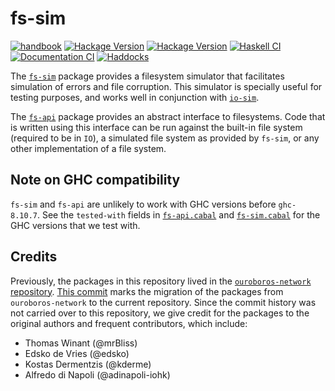 # fs-sim

[![handbook](https://img.shields.io/badge/policy-Cardano%20Engineering%20Handbook-informational)](https://input-output-hk.github.io/cardano-engineering-handbook)
[![Hackage Version](https://img.shields.io/hackage/v/fs-sim?label=hackage%20fs-sim)](https://hackage.haskell.org/package/fs-sim)
[![Hackage Version](https://img.shields.io/hackage/v/fs-api?label=hackage%20fs-api)](https://hackage.haskell.org/package/fs-api)
[![Haskell CI](https://img.shields.io/github/actions/workflow/status/input-output-hk/fs-sim/haskell.yml?label=Build)](https://github.com/input-output-hk/fs-sim/actions/workflows/haskell.yml)
[![Documentation CI](https://img.shields.io/github/actions/workflow/status/input-output-hk/fs-sim/documentation.yml?label=Documentation%20build)](https://github.com/input-output-hk/fs-sim/actions/workflows/documentation.yml)
[![Haddocks](https://img.shields.io/badge/documentation-Haddocks%20(dev%20version)-purple)](https://input-output-hk.github.io/fs-sim/)


The [`fs-sim`](./fs-sim/README.md) package provides a filesystem simulator that
facilitates simulation of errors and file corruption. This simulator is
specially useful for testing purposes, and works well in conjunction with
[`io-sim`](ps://github.com/input-output-hk/io-sim).

The [`fs-api`](./fs-api/README.md) package provides an abstract interface to
filesystems. Code that is written using this interface can be run against the
built-in file system (required to be in `IO`), a simulated file system as
provided by `fs-sim`, or any other implementation of a file system.

## Note on GHC compatibility

`fs-sim` and `fs-api` are unlikely to work with GHC versions before
`ghc-8.10.7`. See the `tested-with` fields in
[`fs-api.cabal`](./fs-api/fs-api.cabal) and
[`fs-sim.cabal`](./fs-sim/fs-sim.cabal) for the GHC versions that we test with.

## Credits

Previously, the packages in this repository lived in the [`ouroboros-network`
repository](https://github.com/input-output-hk/ouroboros-network). [This
commit](https://github.com/input-output-hk/ouroboros-network/commit/0659e7b7ef66b01763cdf15c2f8777a9394c248d)
marks the migration of the packages from `ouroboros-network` to the current
repository. Since the commit history was not carried over to this repository, we
give credit for the packages to the original authors and frequent contributors, which include:

* Thomas Winant (@mrBliss)
* Edsko de Vries (@edsko)
* Kostas Dermentzis (@kderme)
* Alfredo di Napoli (@adinapoli-iohk)

